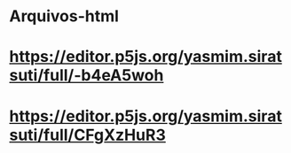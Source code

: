 # Arquivos-html
# https://editor.p5js.org/yasmim.siratsuti/full/-b4eA5woh
# https://editor.p5js.org/yasmim.siratsuti/full/CFgXzHuR3
